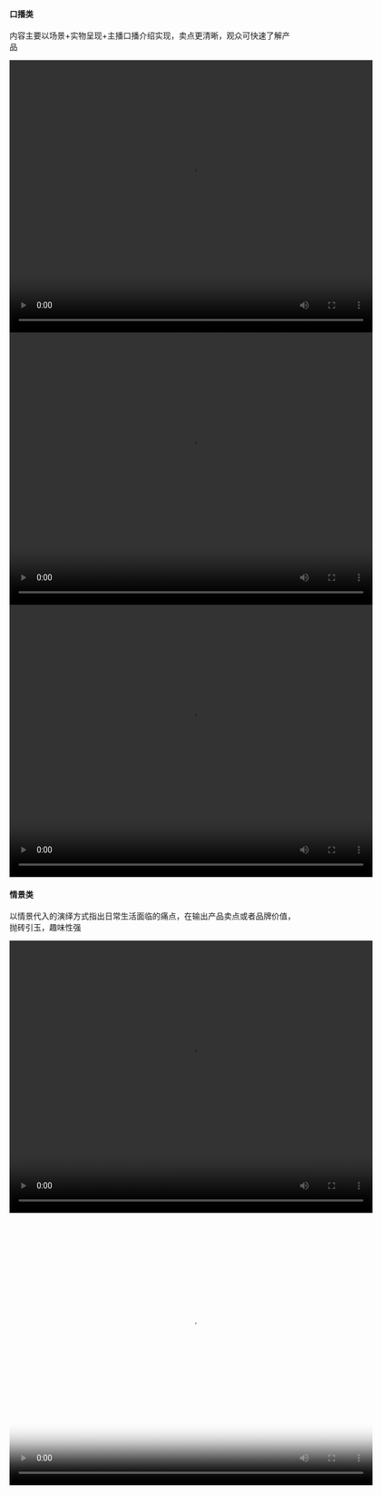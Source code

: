 #### 口播类

内容主要以场景+实物呈现+主播口播介绍实现，卖点更清晰，观众可快速了解产品

  <video src="https://vdn6.vzuu.com/HD/0bd98946-d7bb-11ed-b8b4-725b9a32b626-v8_f1_t1_syZzhl2e.mp4?pkey=AAWkZQhmOZF_r-gXN1Khg5qQXE-CRs_kvcPRtv_euGudWuUcC_V6s0SHL_EzJzTBDGEKhbuOG9yPEoBLCuxcvzFK&c=avc.8.0&f=mp4&pu=1513c7c2&bu=http-1513c7c2&expiration=1681151099&v=ks6&pf=Web&pt=zhihu" width="640" height="480" controls></video>
  <video src="https://vdn6.vzuu.com/SD/0b3e84d2-d7bb-11ed-9c63-f20130936052-v8_f1_t1_tZkoxsa9.mp4?pkey=AAUdJy1mXQgpkUasOeGmB_wFC5lclwoOS2Vu8nGKR5nbTpN2y84WRGn5kb_xt7RtBzdogqZQfB1UqRzR96OTzV1M&c=avc.8.0&f=mp4&pu=1513c7c2&bu=http-1513c7c2&expiration=1681151128&v=ks6&pf=Web&pt=zhihu" width="640" height="480" controls></video>
  <video src="https://vdn6.vzuu.com/HD/0b44a4ac-d7bb-11ed-8255-a698584721bb-v8_f1_t1_3xkhwjpA.mp4?pkey=AAUh90_LQAirzBPxpA42G-5JWZKXM0IKaVPitcvNXTH9TdirsrAefqPfdnL3DmqPyG1TVm-kETn6Rgq_OCK7b3lw&c=avc.8.0&f=mp4&pu=1513c7c2&bu=http-1513c7c2&expiration=1681151148&v=ks6&pf=Web&pt=zhihu" width="640" height="480" controls></video>

#### 情景类

以情景代入的演绎方式指出日常生活面临的痛点，在输出产品卖点或者品牌价值，抛砖引玉，趣味性强

  <video src="https://vdn6.vzuu.com/SD/0d56bece-d7bb-11ed-96a1-76111659a3d1-v8_f1_t1_pqXKzxuy.mp4?pkey=AAV2HGZpzej4BnNvK2lM0fpG5PTloYDLtYCSwLlGVxLRkODiIB_pVO-CVTrWnsnlkz2vngwq826G1OixZphM5GVK&c=avc.8.0&f=mp4&pu=1513c7c2&bu=http-1513c7c2&expiration=1681150885&v=ks6&pf=Web&pt=zhihu" width="640" height="480" controls></video>
  <video src="https://vdn6.vzuu.com/SD/0c343d6e-d7bb-11ed-8f1e-76111659a3d1-v8_f1_t1_IOc80Cn0.mp4?pkey=AAVLx-R5EiDUs-AmlL_4K9HhYCckx95Z1Xn6i1cBO2_qXPr0fIDXTcGBDZQswN57Nh0wwGS7GTsSWaOY7UEerCqv&c=avc.8.0&f=mp4&pu=1513c7c2&bu=http-1513c7c2&expiration=1681150876&v=ks6&pf=Web&pt=zhihu" width="640" height="480" controls poster="https://raw.gitmirror.com/lqingjin/zuopinji/main/img/m2.jpg"></video>
